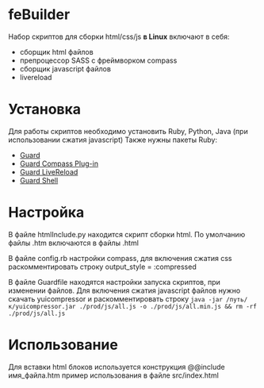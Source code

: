 feBuilder
=========

Набор скриптов для сборки html/css/js **в Linux** включают в себя:

* сборщик html файлов
* препроцессор SASS с фреймворком compass
* сборщик javascript файлов
* livereload

Установка
=========

Для работы скриптов необходимо установить Ruby, Python, Java (при использовании сжатия javascript)
Также нужны пакеты Ruby:

* [Guard](https://github.com/guard/guard)
* [Guard Compass Plug-in](https://github.com/guard/guard-compass)
* [Guard LiveReload](https://github.com/guard/guard-livereload)
* [Guard Shell](https://github.com/guard/guard-shell)

Настройка
=========

В файле htmlInclude.py находится скрипт сборки html. По умолчанию файлы .htm включаются в файлы .html

В файле config.rb настройки compass, для включения сжатия css раскомментировать строку output_style = :compressed

В файле Guardfile находятся настройки запуска скриптов, при изменении файлов. Для включения сжатия javascript файлов нужно скачать yuicompressor и раскомментировать строку `java -jar /путь/к/yuicompressor.jar ./prod/js/all.js -o ./prod/js/all.min.js && rm -rf ./prod/js/all.js`


Использование
=============

Для вставки html блоков используется конструкция @@include имя_файла.htm пример использования в файле src/index.html
